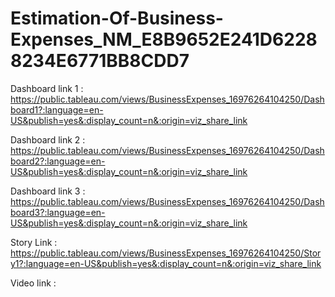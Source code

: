 # Estimation-Of-Business-Expenses_NM_E8B9652E241D62288234E6771BB8CDD7

Dashboard link 1 :
    https://public.tableau.com/views/BusinessExpenses_16976264104250/Dashboard1?:language=en-US&publish=yes&:display_count=n&:origin=viz_share_link

Dashboard link 2 :
    https://public.tableau.com/views/BusinessExpenses_16976264104250/Dashboard2?:language=en-US&publish=yes&:display_count=n&:origin=viz_share_link

Dashboard link 3 :
    https://public.tableau.com/views/BusinessExpenses_16976264104250/Dashboard3?:language=en-US&publish=yes&:display_count=n&:origin=viz_share_link

Story Link :
    https://public.tableau.com/views/BusinessExpenses_16976264104250/Story1?:language=en-US&publish=yes&:display_count=n&:origin=viz_share_link

Video link :
    

